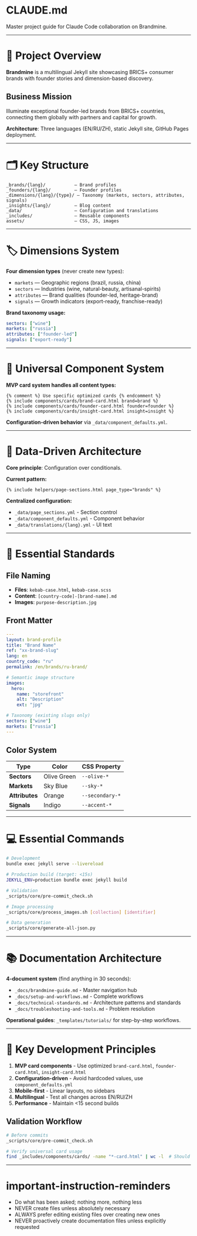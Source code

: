 # CLAUDE.md

Master project guide for Claude Code collaboration on Brandmine.

---

# 🧭 Project Overview

**Brandmine** is a multilingual Jekyll site showcasing BRICS+ consumer brands with founder stories and dimension-based discovery.

## Business Mission
Illuminate exceptional founder-led brands from BRICS+ countries, connecting them globally with partners and capital for growth.

**Architecture**: Three languages (EN/RU/ZH), static Jekyll site, GitHub Pages deployment.

---

# 🗂 Key Structure

```
_brands/{lang}/           — Brand profiles
_founders/{lang}/         — Founder profiles
_dimensions/{lang}/{type}/ — Taxonomy (markets, sectors, attributes, signals)
_insights/{lang}/         — Blog content
_data/                    — Configuration and translations
_includes/                — Reusable components
assets/                   — CSS, JS, images
```

---

# 🏷️ Dimensions System

**Four dimension types** (never create new types):
- `markets` — Geographic regions (brazil, russia, china)
- `sectors` — Industries (wine, natural-beauty, artisanal-spirits)
- `attributes` — Brand qualities (founder-led, heritage-brand)
- `signals` — Growth indicators (export-ready, franchise-ready)

**Brand taxonomy usage:**
```yaml
sectors: ["wine"]
markets: ["russia"]
attributes: ["founder-led"]
signals: ["export-ready"]
```

---

# 🎴 Universal Component System

**MVP card system handles all content types:**
```liquid
{% comment %} Use specific optimized cards {% endcomment %}
{% include components/cards/brand-card.html brand=brand %}
{% include components/cards/founder-card.html founder=founder %}
{% include components/cards/insight-card.html insight=insight %}
```

**Configuration-driven behavior** via `_data/component_defaults.yml`.

---

# 📁 Data-Driven Architecture

**Core principle**: Configuration over conditionals.

**Current pattern:**
```liquid
{% include helpers/page-sections.html page_type="brands" %}
```

**Centralized configuration:**
- `_data/page_sections.yml` - Section control
- `_data/component_defaults.yml` - Component behavior
- `_data/translations/{lang}.yml` - UI text

---

# 🎨 Essential Standards

## File Naming
- **Files**: `kebab-case.html`, `kebab-case.scss`
- **Content**: `[country-code]-[brand-name].md`
- **Images**: `purpose-description.jpg`

## Front Matter
```yaml
---
layout: brand-profile
title: "Brand Name"
ref: "xx-brand-slug"
lang: en
country_code: "ru"
permalink: /en/brands/ru-brand/

# Semantic image structure
images:
  hero:
    name: "storefront"
    alt: "Description"
    ext: "jpg"

# Taxonomy (existing slugs only)
sectors: ["wine"]
markets: ["russia"]
---
```

## Color System
| Type | Color | CSS Property |
|------|-------|--------------|
| **Sectors** | Olive Green | `--olive-*` |
| **Markets** | Sky Blue | `--sky-*` |
| **Attributes** | Orange | `--secondary-*` |
| **Signals** | Indigo | `--accent-*` |

---

# 💻 Essential Commands

```bash
# Development
bundle exec jekyll serve --livereload

# Production build (target: <15s)
JEKYLL_ENV=production bundle exec jekyll build

# Validation
_scripts/core/pre-commit_check.sh

# Image processing
_scripts/core/process_images.sh [collection] [identifier]

# Data generation
_scripts/core/generate-all-json.py
```

---

# 📚 Documentation Architecture

**4-document system** (find anything in 30 seconds):
- `_docs/brandmine-guide.md` - Master navigation hub
- `_docs/setup-and-workflows.md` - Complete workflows
- `_docs/technical-standards.md` - Architecture patterns and standards
- `_docs/troubleshooting-and-tools.md` - Problem resolution

**Operational guides**: `_templates/tutorials/` for step-by-step workflows.

---

# 🎯 Key Development Principles

1. **MVP card components** - Use optimized `brand-card.html`, `founder-card.html`, `insight-card.html`
2. **Configuration-driven** - Avoid hardcoded values, use `component_defaults.yml`
3. **Mobile-first** - Linear layouts, no sidebars
4. **Multilingual** - Test all changes across EN/RU/ZH
5. **Performance** - Maintain <15 second builds

## Validation Workflow
```bash
# Before commits
_scripts/core/pre-commit_check.sh

# Verify universal card usage
find _includes/components/cards/ -name "*-card.html" | wc -l  # Should show MVP cards
```

---

# important-instruction-reminders
- Do what has been asked; nothing more, nothing less
- NEVER create files unless absolutely necessary
- ALWAYS prefer editing existing files over creating new ones
- NEVER proactively create documentation files unless explicitly requested
